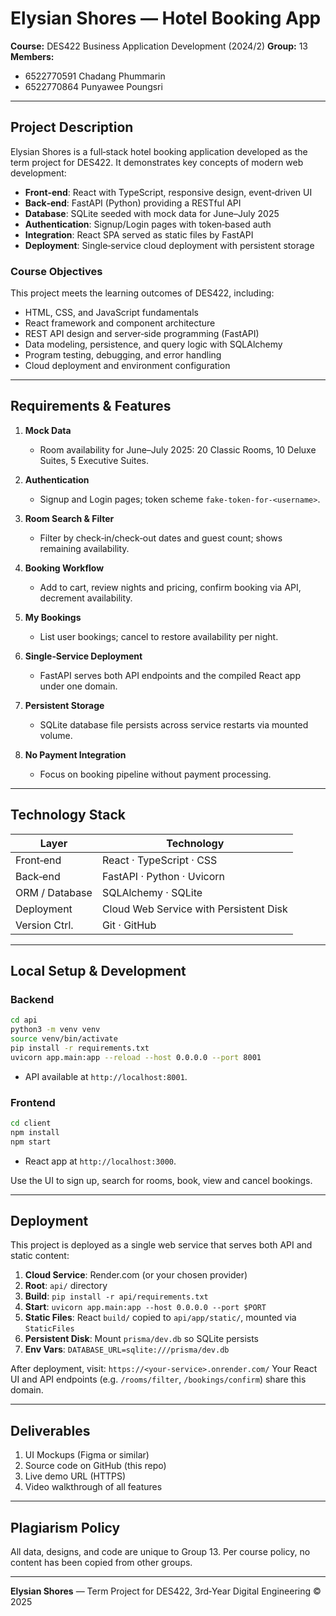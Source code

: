 # Elysian Shores — Hotel Booking App

**Course:** DES422 Business Application Development (2024/2)
**Group:** 13
**Members:**

* 6522770591 Chadang Phummarin
* 6522770864 Punyawee Poungsri

---

## Project Description

Elysian Shores is a full‑stack hotel booking application developed as the term project for DES422. It demonstrates key concepts of modern web development:

* **Front‑end**: React with TypeScript, responsive design, event‑driven UI
* **Back‑end**: FastAPI (Python) providing a RESTful API
* **Database**: SQLite seeded with mock data for June–July 2025
* **Authentication**: Signup/Login pages with token‑based auth
* **Integration**: React SPA served as static files by FastAPI
* **Deployment**: Single‑service cloud deployment with persistent storage

### Course Objectives

This project meets the learning outcomes of DES422, including:

* HTML, CSS, and JavaScript fundamentals
* React framework and component architecture
* REST API design and server‑side programming (FastAPI)
* Data modeling, persistence, and query logic with SQLAlchemy
* Program testing, debugging, and error handling
* Cloud deployment and environment configuration

---

## Requirements & Features

1. **Mock Data**

   * Room availability for June–July 2025: 20 Classic Rooms, 10 Deluxe Suites, 5 Executive Suites.
2. **Authentication**

   * Signup and Login pages; token scheme `fake-token-for-<username>`.
3. **Room Search & Filter**

   * Filter by check‑in/check‑out dates and guest count; shows remaining availability.
4. **Booking Workflow**

   * Add to cart, review nights and pricing, confirm booking via API, decrement availability.
5. **My Bookings**

   * List user bookings; cancel to restore availability per night.
6. **Single‑Service Deployment**

   * FastAPI serves both API endpoints and the compiled React app under one domain.
7. **Persistent Storage**

   * SQLite database file persists across service restarts via mounted volume.
8. **No Payment Integration**

   * Focus on booking pipeline without payment processing.

---

## Technology Stack

| Layer          | Technology                             |
| -------------- | -------------------------------------- |
| Front‑end      | React · TypeScript · CSS               |
| Back‑end       | FastAPI · Python · Uvicorn             |
| ORM / Database | SQLAlchemy · SQLite                    |
| Deployment     | Cloud Web Service with Persistent Disk |
| Version Ctrl.  | Git · GitHub                           |

---

## Local Setup & Development

### Backend

```bash
cd api
python3 -m venv venv
source venv/bin/activate
pip install -r requirements.txt
uvicorn app.main:app --reload --host 0.0.0.0 --port 8001
```

* API available at `http://localhost:8001`.

### Frontend

```bash
cd client
npm install
npm start
```

* React app at `http://localhost:3000`.

Use the UI to sign up, search for rooms, book, view and cancel bookings.

---

## Deployment

This project is deployed as a single web service that serves both API and static content:

1. **Cloud Service**: Render.com (or your chosen provider)
2. **Root**: `api/` directory
3. **Build**: `pip install -r api/requirements.txt`
4. **Start**: `uvicorn app.main:app --host 0.0.0.0 --port $PORT`
5. **Static Files**: React `build/` copied to `api/app/static/`, mounted via `StaticFiles`
6. **Persistent Disk**: Mount `prisma/dev.db` so SQLite persists
7. **Env Vars**: `DATABASE_URL=sqlite:///prisma/dev.db`

After deployment, visit:
`https://<your-service>.onrender.com/`
Your React UI and API endpoints (e.g. `/rooms/filter`, `/bookings/confirm`) share this domain.

---

## Deliverables

1. UI Mockups (Figma or similar)
2. Source code on GitHub (this repo)
3. Live demo URL (HTTPS)
4. Video walkthrough of all features

---

## Plagiarism Policy

All data, designs, and code are unique to Group 13. Per course policy, no content has been copied from other groups.

---

**Elysian Shores** — Term Project for DES422, 3rd‑Year Digital Engineering © 2025
